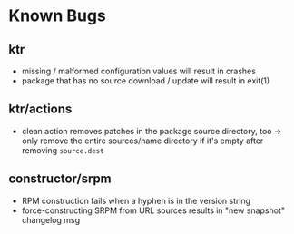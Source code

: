# Known Bugs

## ktr

- missing / malformed configuration values will result in crashes
- package that has no source download / update will result in exit(1)


## ktr/actions

- clean action removes patches in the package source directory, too -> only remove
  the entire sources/name directory if it's empty after removing `source.dest`


## constructor/srpm

- RPM construction fails when a hyphen is in the version string
- force-constructing SRPM from URL sources results in "new snapshot" changelog msg
